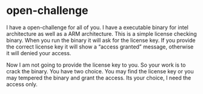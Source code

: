 # open-challenge
I have a open-challenge for all of you. I have a executable binary for intel architecture as well as a ARM architecture. This is a simple license checking binary. When you run the binary it will ask for the license key. If you provide the correct license key it will show a “access granted” message, otherwise it will denied your access.

Now I am not going to provide the license key to you. So your work is to crack the binary. You have two choice. You may find the license key or you may tempered the binary and grant the access. Its your choice, I need the access only.
